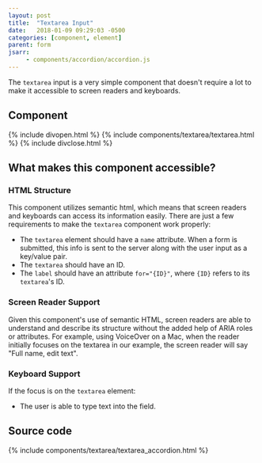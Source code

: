 ```yaml
---
layout: post
title:  "Textarea Input"
date:   2018-01-09 09:29:03 -0500
categories: [component, element]
parent: form
jsarr:
     - components/accordion/accordion.js
---
```


The `textarea` input is a very simple component that doesn't require a lot to make it accessible to screen readers and keyboards.

## Component
{% include divopen.html %}
{% include components/textarea/textarea.html %}
{% include divclose.html %}

## What makes this component accessible?
### HTML Structure 
This component utilizes semantic html, which means that screen readers and keyboards can access its information easily. There are just a few requirements to make the `textarea` component work properly:
- The `textarea` element should have a `name` attribute. When a form is submitted, this info is sent to the server along with the user input as a key/value pair.
- The `textarea` should have an ID.
- The `label` should have an attribute `for="{ID}"`, where `{ID}` refers to its `textarea`'s ID. 

### Screen Reader Support 
Given this component's use of semantic HTML, screen readers are able to understand and describe its structure without the added help of ARIA roles or attributes. For example, using VoiceOver on a Mac, when the reader initially focuses on the textarea in our example, the screen reader will say "Full name, edit text".

### Keyboard Support 
If the focus is on the `textarea` element:
- The user is able to type text into the field.  

## Source code
{% include components/textarea/textarea_accordion.html %}



